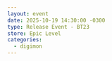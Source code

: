 ```yaml
---
layout: event
date: 2025-10-19 14:30:00 -0300
type: Release Event - BT23
store: Epic Level
categories:
  - digimon
---
```

